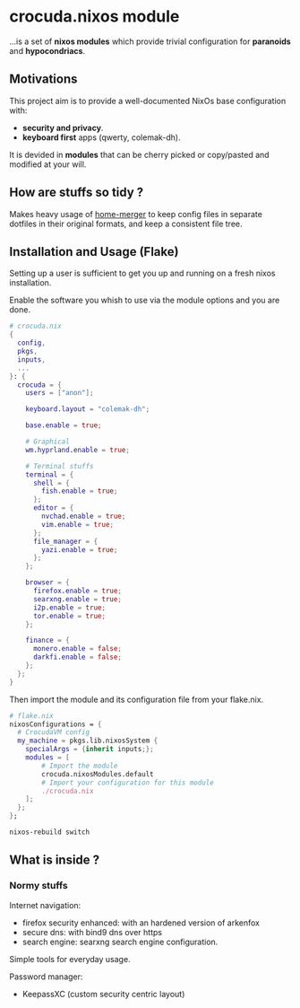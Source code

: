 # crocuda.nixos module

...is a set of **nixos modules** which provide trivial configuration for
**paranoids** and **hypocondriacs**.

## Motivations

This project aim is to provide a well-documented NixOs base configuration with:

- **security and privacy**.
- **keyboard first** apps (qwerty, colemak-dh).

It is devided in **modules** that can be cherry picked or copy/pasted and
modified at your will.

## How are stuffs so tidy ?

Makes heavy usage of [home-merger](https://github.com/pipelight/nixos-utils) to
keep config files in separate dotfiles in their original formats, and keep a
consistent file tree.

## Installation and Usage (Flake)

Setting up a user is sufficient to get you up and running on a fresh nixos
installation.

Enable the software you whish to use via the module options and you are done.

```nix
# crocuda.nix
{
  config,
  pkgs,
  inputs,
  ...
}: {
  crocuda = {
    users = ["anon"];

    keyboard.layout = "colemak-dh";

    base.enable = true;

    # Graphical
    wm.hyprland.enable = true;

    # Terminal stuffs
    terminal = {
      shell = {
        fish.enable = true;
      };
      editor = {
        nvchad.enable = true;
        vim.enable = true;
      };
      file_manager = {
        yazi.enable = true;
      };
    };

    browser = {
      firefox.enable = true;
      searxng.enable = true;
      i2p.enable = true;
      tor.enable = true;
    };

    finance = {
      monero.enable = false;
      darkfi.enable = false;
    };
  };
}
```

Then import the module and its configuration file from your flake.nix.

```nix
# flake.nix
nixosConfigurations = {
  # CrocudaVM config
  my_machine = pkgs.lib.nixosSystem {
    specialArgs = {inherit inputs;};
    modules = [
        # Import the module
        crocuda.nixosModules.default
        # Import your configuration for this module
        ./crocuda.nix
    ];
  };
};
```

```sh
nixos-rebuild switch
```

## What is inside ?

### Normy stuffs

Internet navigation:

- firefox security enhanced: with an hardened version of arkenfox
- secure dns: with bind9 dns over https
- search engine: searxng search engine configuration.

Simple tools for everyday usage.

Password manager:

- KeepassXC (custom security centric layout)


